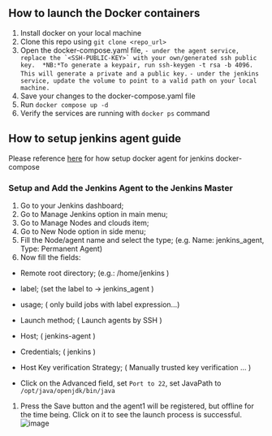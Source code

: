 ## How to launch the Docker containers
1. Install docker on your local machine
1. Clone this repo using `git clone <repo_url>`
1. Open the docker-compose.yaml file, 
 ```- under the agent service, replace the `<SSH-PUBLIC-KEY>` with your own/generated ssh public key. 
     *NB:*To generate a keypair, run ssh-keygen -t rsa -b 4096. This will generate a private and a public key.```
 ```- under the jenkins service, update the volume to point to a valid path on your local machine.```
1. Save your changes to the docker-compose.yaml file
1. Run `docker compose up -d`
1. Verify the services are running with `docker ps` command    

## How to setup jenkins agent guide
Please reference [here](https://www.cloudbees.com/blog/how-to-install-and-run-jenkins-with-docker-compose) for how setup docker agent for jenkins docker-compose

### Setup and Add the Jenkins Agent to the Jenkins Master
1. Go to your Jenkins dashboard;
1. Go to Manage Jenkins option in main menu;
1. Go to Manage Nodes and clouds item;
1. Go to New Node option in side menu;
1. Fill the Node/agent name and select the type; (e.g. Name: jenkins_agent, Type: Permanent Agent)
1. Now fill the fields:

  * Remote root directory; (e.g.: /home/jenkins )

  * label; (set the label to -> jenkins_agent )

  * usage; ( only build jobs with label expression…​)

  * Launch method; ( Launch agents by SSH )

  * Host; ( jenkins-agent )

  * Credentials; ( jenkins )

  * Host Key verification Strategy; ( Manually trusted key verification …​ )

  * Click on the Advanced field, set `Port to 22`, set JavaPath to `/opt/java/openjdk/bin/java`

1. Press the Save button and the agent1 will be registered, but offline for the time being. Click on it to see the launch process is successful.
![image](https://github.com/tosicky/consume-rest-api-java/assets/14918937/68307d60-3475-4979-98a6-d4ff1f607de9)
